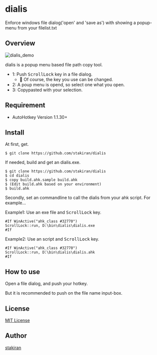 # dialis
Enforce windows file dialog('open' and 'save as') with showing a popup-menu from your filelist.txt

## Overview
![dialis_demo](https://user-images.githubusercontent.com/23325839/70042641-93954380-1602-11ea-9c88-12f37b9e1b40.gif)

dialis is a popup menu based file path copy tool.

- 1: Push <kbd>ScrollLock</kbd> key in a file dialog.
  - :memo: Of course, the key you use can be changed.
- 2: A poup menu is opend, so select one what you open.
- 3: Copypasted with your selection.

## Requirement
- AutoHotkey Version 1.1.30+

## Install
At first, get.

```
$ git clone https://github.com/stakiran/dialis
```

If needed, build and get an dialis.exe.

```
$ git clone https://github.com/stakiran/dialis
$ cd dialis
$ copy build.ahk.sample build.ahk
$ (Edit build.ahk based on your environment)
$ build.ahk
```

Secondly, set an commandline to call the dialis from your ahk script. For example...

Example1: Use an exe file and <kbd>ScrollLock</kbd> key.

```ahk
#If WinActive("ahk_class #32770")
ScrollLock::run, D:\bin\dialis\dialis.exe
#If
```

Example2: Use an script and <kbd>ScrollLock</kbd> key.

```ahk
#If WinActive("ahk_class #32770")
ScrollLock::run, D:\bin\dialis\dialis.ahk
#If
```

## How to use
Open a file dialog, and push your hotkey.

But it is recommended to push on the file name input-box.

## License
[MIT License](LICENSE)

## Author
[stakiran](https://github.com/stakiran)
